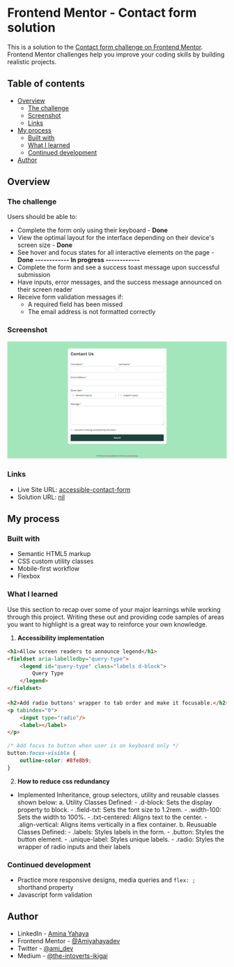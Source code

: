 # Frontend Mentor - Contact form solution

This is a solution to the [Contact form challenge on Frontend Mentor](https://www.frontendmentor.io/challenges/contact-form--G-hYlqKJj). Frontend Mentor challenges help you improve your coding skills by building realistic projects.

## Table of contents

- [Overview](#overview)
  - [The challenge](#the-challenge)
  - [Screenshot](#screenshot)
  - [Links](#links)
- [My process](#my-process)
  - [Built with](#built-with)
  - [What I learned](#what-i-learned)
  - [Continued development](#continued-development)
- [Author](#author)

## Overview

### The challenge

Users should be able to:

- Complete the form only using their keyboard - __Done__
- View the optimal layout for the interface depending on their device's screen size - __Done__
- See hover and focus states for all interactive elements on the page - __Done__
__------------ In progress ------------__
- Complete the form and see a success toast message upon successful submission
- Have inputs, error messages, and the success message announced on their screen reader
- Receive form validation messages if:
  - A required field has been missed
  - The email address is not formatted correctly

### Screenshot

![](form/assets/images/Screenshot.png)

### Links

- Live Site URL: [accessible-contact-form](https://accessible-contact-form.web.app/)
- Solution URL: [nil]()

## My process

### Built with

- Semantic HTML5 markup
- CSS custom utility classes
- Mobile-first workflow
- Flexbox

### What I learned

Use this section to recap over some of your major learnings while working through this project. Writing these out and providing code samples of areas you want to highlight is a great way to reinforce your own knowledge.

1. __Accessibility implementation__

```html
<h1>Allow screen readers to announce legend</h1>
<fieldset aria-labelledby="query-type">
    <legend id="query-type" class="labels d-block">
        Query Type
    </legend>
</fieldset>

<h2>Add radio buttons' wrapper to tab order and make it focusable.</h2>
<p tabindex="0">
    <input type="radio"/>
    <label></label>
</p>
```

```css
/* Add focus to button when user is on keyboard only */
button:focus-visible {
	outline-color: #8fe8b9;
}
```
2. __How to reduce css redundancy__
- Implemented Inheritance, group selectors, utility and reusable classes shown below:
    a. Utility Classes Defined:
        - .d-block: Sets the display property to block.
        - .field-txt: Sets the font size to 1.2rem.
        - .width-100: Sets the width to 100%.
        - .txt-centered: Aligns text to the center.
        - .align-vertical: Aligns items vertically in a flex container.
    b. Reusuable Classes Defined:
        - .labels: Styles labels in the form.
        - .button: Styles the button element.
        - .unique-label: Styles unique labels.
        - .radio: Styles the wrapper of radio inputs and their labels


### Continued development
- Practice more responsive designs, media queries and `flex: ; ` shorthand property
- Javascript form validation


## Author

- LinkedIn - [Amina Yahaya](https://www.linkedin.com/mwlite/in/yaminajrfrontend020297)
- Frontend Mentor - [@Amiyahayadev](https://www.frontendmentor.io/profile/Amiyahayadev)
- Twitter - [@ami_dev](https://mobile.twitter.com/ami_dev)
- Medium - [@the-intoverts-ikigai](https://medium.com/@the-Introverts-Ikigai)
